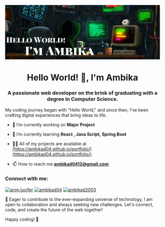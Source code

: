 <img src=https://github.com/ambikad04/ambikad04/blob/main/Github-ambika.jpg>
<h1 align="center">Hello World! 👋, I'm Ambika</h1>
<h3 align="center">A passionate web developer on the brink of graduating with a degree in Computer Science.</h3>
My coding journey began with "Hello World," and since then, I've been crafting digital experiences that bring ideas to life.

- 🔭 I’m currently working on **Major Project**

- 🌱 I’m currently learning **React , Java Script, Spring Boot**

- 👨‍💻 All of my projects are available at [https://ambikad04.github.io/portfolio/](https://ambikad04.github.io/portfolio/)

- 📫 How to reach me **ambikad0412@gmail.com**

<h3 align="left">Connect with me:</h3>
<p align="left">
<a href="https://instagram.com/aron.lucifer" target="blank"><img align="center" src="https://raw.githubusercontent.com/rahuldkjain/github-profile-readme-generator/master/src/images/icons/Social/instagram.svg" alt="aron.lucifer" height="30" width="40" /></a>
<a href="https://www.leetcode.com/ambikad04" target="blank"><img align="center" src="https://raw.githubusercontent.com/rahuldkjain/github-profile-readme-generator/master/src/images/icons/Social/leet-code.svg" alt="ambikad04" height="30" width="40" /></a>
<a href="https://www.hackerearth.com/ambikad2003" target="blank"><img align="center" src="https://raw.githubusercontent.com/rahuldkjain/github-profile-readme-generator/master/src/images/icons/Social/hackerearth.svg" alt="ambikad2003" height="30" width="40" /></a>
</p>



🚀 Eager to contribute to the ever-expanding universe of technology, I am open to collaboration and always seeking new challenges. Let's connect, code, and create the future of the web together!

Happy coding! 🚧

